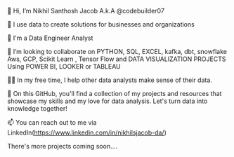 👋 Hi, I’m Nikhil Santhosh Jacob A.k.A @codebuilder07

👀 I use data to create solutions for businesses and organizations

🌱 I'm a Data Engineer Analyst

🤝 I’m looking to collaborate on PYTHON, SQL, EXCEL,  kafka, dbt, snowflake Aws, GCP, Scikit Learn , Tensor Flow and DATA VISUALIZATION PROJECTS Using POWER BI, LOOKER or TABLEAU 

👩‍💻 In my free time, I help other data analysts make sense of their data.

🌱 On this GitHub, you'll find a collection of my projects and resources that showcase my skills and my love for data analysis. Let's turn data into knowledge together!

📫 You can reach out to me via LinkedIn(https://www.linkedin.com/in/nikhilsjacob-da/)

There's more projects coming soon....

